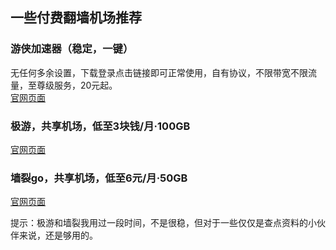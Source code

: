## 一些付费翻墙机场推荐
### 游侠加速器（稳定，一键）
无任何多余设置，下载登录点击链接即可正常使用，自有协议，不限带宽不限流量，至尊级服务，20元起。  
[官网页面](http://yd.sjlhcs.com/share.html?channel=tg-10003)

### 极游，共享机场，低至3块钱/月·100GB
[官网页面](https://dwz.cn/ACC2dda1)

### 墙裂go，共享机场，低至6元/月·50GB
[官网页面](https://dwz.cn/Z3rDuTXG)
  
  
提示：极游和墙裂我用过一段时间，不是很稳，但对于一些仅仅是查点资料的小伙伴来说，还是够用的。
